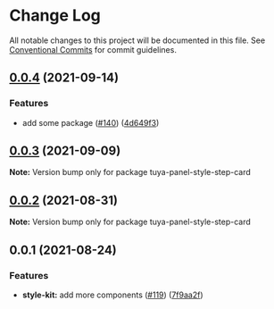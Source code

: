 # Change Log

All notable changes to this project will be documented in this file.
See [Conventional Commits](https://conventionalcommits.org) for commit guidelines.

## [0.0.4](https://github.com/tuya/tuya-panel-kit/compare/tuya-panel-style-step-card@0.0.3...tuya-panel-style-step-card@0.0.4) (2021-09-14)


### Features

* add some package ([#140](https://github.com/tuya/tuya-panel-kit/issues/140)) ([4d649f3](https://github.com/tuya/tuya-panel-kit/commit/4d649f3020ac96bc9aa16c0d27f925b13244317c))





## [0.0.3](https://github.com/tuya/tuya-panel-kit/compare/tuya-panel-style-step-card@0.0.2...tuya-panel-style-step-card@0.0.3) (2021-09-09)

**Note:** Version bump only for package tuya-panel-style-step-card





## [0.0.2](https://github.com/tuya/tuya-panel-kit/compare/tuya-panel-style-step-card@0.0.1...tuya-panel-style-step-card@0.0.2) (2021-08-31)

**Note:** Version bump only for package tuya-panel-style-step-card





## 0.0.1 (2021-08-24)


### Features

* **style-kit:** add more components ([#119](https://github.com/tuya/tuya-panel-kit/issues/119)) ([7f9aa2f](https://github.com/tuya/tuya-panel-kit/commit/7f9aa2fecf01c73760eeb88fcc09703ccef3afca))
